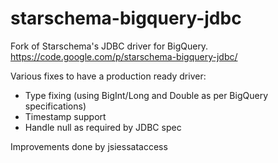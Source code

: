 # starschema-bigquery-jdbc
Fork of Starschema's JDBC driver for BigQuery. https://code.google.com/p/starschema-bigquery-jdbc/

Various fixes to have a production ready driver:

- Type fixing (using BigInt/Long and Double as per BigQuery specifications)
- Timestamp support
- Handle null as required by JDBC spec

Improvements done by jsiessataccess
